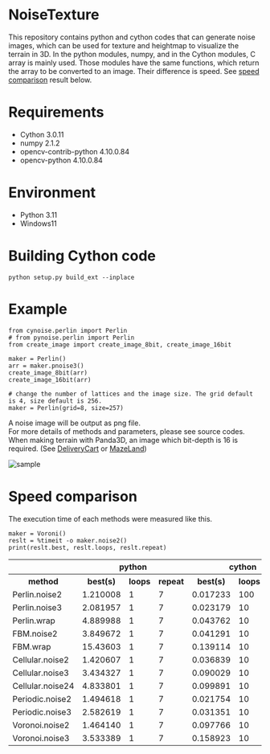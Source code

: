 # NoiseTexture

This repository contains python and cython codes that can generate noise images, which can be used for texture and heightmap to visualize the terrain in 3D. 
In the python modules, numpy, and in the Cython modules, C array is mainly used. Those modules have the same functions, which return the array to be converted to an image.
Their difference is speed. See [speed comparison](#speed-comparison) result below.

# Requirements

* Cython 3.0.11
* numpy 2.1.2
* opencv-contrib-python 4.10.0.84
* opencv-python 4.10.0.84

# Environment

* Python 3.11
* Windows11

# Building Cython code

```
python setup.py build_ext --inplace
```

# Example

```
from cynoise.perlin import Perlin
# from pynoise.perlin import Perlin
from create_image import create_image_8bit, create_image_16bit

maker = Perlin()
arr = maker.pnoise3()
create_image_8bit(arr)
create_image_16bit(arr)

# change the number of lattices and the image size. The grid default is 4, size default is 256. 
maker = Perlin(grid=8, size=257)

```

A noise image will be output as png file.   
For more details of methods and parameters, please see source codes.   
When making terrain with Panda3D, an image which bit-depth is 16 is required.
(See [DeliveryCart](https://github.com/taKana671/DeliveryCart) or [MazeLand](https://github.com/taKana671/MazeLand))


![sample](https://github.com/user-attachments/assets/d8c7a581-de6b-4af6-90ad-a4d095d6a854)

# Speed ​​comparison

The execution time of each methods were measured like this.

```
maker = Voroni()
reslt = %timeit -o maker.noise2()
print(reslt.best, reslt.loops, reslt.repeat)
```

<table>
    <tr>
      <th></th>
      <th colspan="3">python</th>
      <th colspan="3">cython</th>
    </tr>
    <tr>
      <th>method</th>
      <th>best(s)</th>
      <th>loops</th>
      <th>repeat</th>
      <th>best(s)</th>
      <th>loops</th>
      <th>repeat</th>
    </tr>
    <tr>
      <td>Perlin.noise2</td>
      <td>1.210008</td>
      <td>1</td>
      <td>7</td>
      <td>0.017233</td>
      <td>100</td>
      <td>7</td>
    </tr>
    <tr>
      <td>Perlin.noise3</td>
      <td>2.081957</td>
      <td>1</td>
      <td>7</td>
      <td>0.023179</td>
      <td>10</td>
      <td>7</td>
    </tr>
    <tr>
      <td>Perlin.wrap</td>
      <td>4.889988</td>
      <td>1</td>
      <td>7</td>
      <td>0.043762</td>
      <td>10</td>
      <td>7</td>
    </tr>
    <tr>
      <td>FBM.noise2</td>
      <td>3.849672</td>
      <td>1</td>
      <td>7</td>
      <td>0.041291</td>
      <td>10</td>
      <td>7</td>
    </tr>
    <tr>
      <td>FBM.wrap</td>
      <td>15.43603</td>
      <td>1</td>
      <td>7</td>
      <td>0.139114</td>
      <td>10</td>
      <td>7</td>
    </tr>
    <tr>
      <td>Cellular.noise2</td>
      <td>1.420607</td>
      <td>1</td>
      <td>7</td>
      <td>0.036839</td>
      <td>10</td>
      <td>7</td>
    </tr>
    <tr>
      <td>Cellular.noise3</td>
      <td>3.434327</td>
      <td>1</td>
      <td>7</td>
      <td>0.090029</td>
      <td>10</td>
      <td>7</td>
    </tr>
    <tr>
      <td>Cellular.noise24</td>
      <td>4.833801</td>
      <td>1</td>
      <td>7</td>
      <td>0.099891</td>
      <td>10</td>
      <td>7</td>
    </tr>
    <tr>
      <td>Periodic.noise2</td>
      <td>1.494618</td>
      <td>1</td>
      <td>7</td>
      <td>0.021754</td>
      <td>10</td>
      <td>7</td>
    </tr>
    <tr>
      <td>Periodic.noise3</td>
      <td>2.582619</td>
      <td>1</td>
      <td>7</td>
      <td>0.031351</td>
      <td>10</td>
      <td>7</td>
    </tr>
    <tr>
      <td>Voronoi.noise2</td>
      <td>1.464140</td>
      <td>1</td>
      <td>7</td>
      <td>0.097766</td>
      <td>10</td>
      <td>7</td>
    </tr>
    <tr>
      <td>Voronoi.noise3</td>
      <td>3.533389</td>
      <td>1</td>
      <td>7</td>
      <td>0.158923</td>
      <td>10</td>
      <td>7</td>
    </tr>       
</table>
